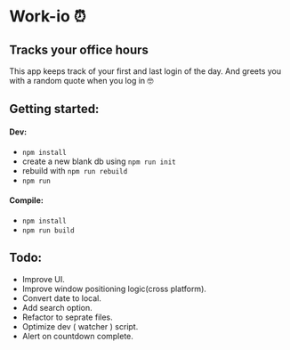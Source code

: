 # Work-io ⏰
## Tracks your office hours
This app keeps track of your first and last login of the day.
And greets you with a random quote when you log in 🤓

## Getting started:
#### Dev:
- `npm install`
- create a new blank db using `npm run init`
- rebuild with `npm run rebuild`
- `npm run`
#### Compile:
- `npm install`
- `npm run build`
## Todo:
   - Improve UI.
   - Improve window positioning logic(cross platform).
   - Convert date to local.
   - Add search option.
   - Refactor to seprate files.
   - Optimize dev ( watcher ) script.
   - Alert on countdown complete.
   
   
